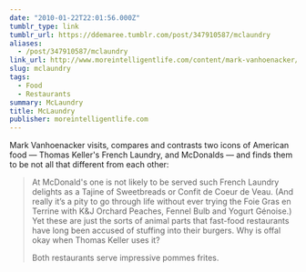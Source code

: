 ```yaml
---
date: "2010-01-22T22:01:56.000Z"
tumblr_type: link
tumblr_url: https://ddemaree.tumblr.com/post/347910587/mclaundry
aliases:
  - /post/347910587/mclaundry
link_url: http://www.moreintelligentlife.com/content/mark-vanhoenacker/mclaundry
slug: mclaundry
tags:
  - Food
  - Restaurants
summary: McLaundry
title: McLaundry
publisher: moreintelligentlife.com
---
```


Mark Vanhoenacker visits, compares and contrasts two icons of American food — Thomas Keller's French Laundry, and McDonalds — and finds them to be not all that different from each other:

> At McDonald's one is not likely to be served such French Laundry delights as a Tajine of Sweetbreads or Confit de Coeur de Veau. (And really it’s a pity to go through life without ever trying the Foie Gras en Terrine with K&J Orchard Peaches, Fennel Bulb and Yogurt Génoise.) Yet these are just the sorts of animal parts that fast-food restaurants have long been accused of stuffing into their burgers. Why is offal okay when Thomas Keller uses it?
>
> Both restaurants serve impressive pommes frites.
